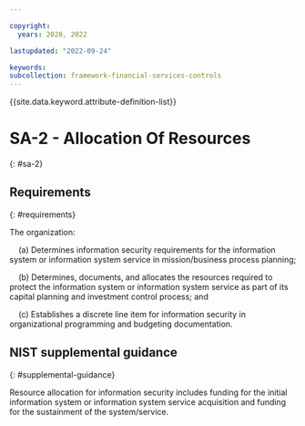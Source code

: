 ```yaml
---

copyright:
  years: 2020, 2022

lastupdated: "2022-09-24"

keywords: 
subcollection: framework-financial-services-controls
---
```


{{site.data.keyword.attribute-definition-list}}

# SA-2 - Allocation Of Resources
{: #sa-2}

## Requirements
{: #requirements}

The organization:

&nbsp;&nbsp;&nbsp;&nbsp;(a) Determines information security requirements for the information system or information system service in mission/business process planning;

&nbsp;&nbsp;&nbsp;&nbsp;(b) Determines, documents, and allocates the resources required to protect the information system or information system service as part of its capital planning and investment control process; and

&nbsp;&nbsp;&nbsp;&nbsp;(c) Establishes a discrete line item for information security in organizational programming and budgeting documentation.

## NIST supplemental guidance
{: #supplemental-guidance}

Resource allocation for information security includes funding for the initial information system or information system service acquisition and funding for the sustainment of the system/service.

